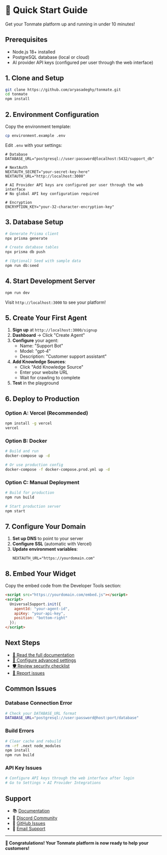 # 🚀 Quick Start Guide

Get your Tonmate platform up and running in under 10 minutes!

## Prerequisites

- Node.js 18+ installed
- PostgreSQL database (local or cloud)
- AI provider API keys (configured per user through the web interface)

## 1. Clone and Setup

```bash
git clone https://github.com/aryasadeghy/tonmate.git
cd tonmate
npm install
```

## 2. Environment Configuration

Copy the environment template:

```bash
cp environment.example .env
```

Edit `.env` with your settings:

```env
# Database
DATABASE_URL="postgresql://user:password@localhost:5432/support_db"

# NextAuth
NEXTAUTH_SECRET="your-secret-key-here"
NEXTAUTH_URL="http://localhost:3000"

# AI Provider API keys are configured per user through the web interface
# No global API key configuration required

# Encryption
ENCRYPTION_KEY="your-32-character-encryption-key"
```

## 3. Database Setup

```bash
# Generate Prisma client
npx prisma generate

# Create database tables
npx prisma db push

# (Optional) Seed with sample data
npm run db:seed
```

## 4. Start Development Server

```bash
npm run dev
```

Visit `http://localhost:3000` to see your platform!

## 5. Create Your First Agent

1. **Sign up** at `http://localhost:3000/signup`
2. **Dashboard** → Click "Create Agent"
3. **Configure** your agent:
   - Name: "Support Bot"
   - Model: "gpt-4"
   - Description: "Customer support assistant"
4. **Add Knowledge Sources**:
   - Click "Add Knowledge Source"
   - Enter your website URL
   - Wait for crawling to complete
5. **Test** in the playground

## 6. Deploy to Production

### Option A: Vercel (Recommended)

```bash
npm install -g vercel
vercel
```

### Option B: Docker

```bash
# Build and run
docker-compose up -d

# Or use production config
docker-compose -f docker-compose.prod.yml up -d
```

### Option C: Manual Deployment

```bash
# Build for production
npm run build

# Start production server
npm start
```

## 7. Configure Your Domain

1. **Set up DNS** to point to your server
2. **Configure SSL** (automatic with Vercel)
3. **Update environment variables**:
   ```env
   NEXTAUTH_URL="https://yourdomain.com"
   ```

## 8. Embed Your Widget

Copy the embed code from the Developer Tools section:

```html
<script src="https://yourdomain.com/embed.js"></script>
<script>
  UniversalSupport.init({
    agentId: "your-agent-id",
    apiKey: "your-api-key",
    position: "bottom-right"
  });
</script>
```

## Next Steps

- [📖 Read the full documentation](./README.md)
- [🔧 Configure advanced settings](./DEPLOYMENT.md)
- [🛡️ Review security checklist](./SECURITY.md)
- [🐛 Report issues](https://github.com/aryasadeghy/tonmate/issues)

## Common Issues

### Database Connection Error
```bash
# Check your DATABASE_URL format
DATABASE_URL="postgresql://user:password@host:port/database"
```

### Build Errors
```bash
# Clear cache and rebuild
rm -rf .next node_modules
npm install
npm run build
```

### API Key Issues
```bash
# Configure API keys through the web interface after login
# Go to Settings > AI Provider Integrations
```

## Support

- 📚 [Documentation](./README.md)
- 💬 [Discord Community](https://discord.gg/universal-ai-support)
- 🐛 [GitHub Issues](https://github.com/aryasadeghy/tonmate/issues)
- 📧 [Email Support](mailto:support@universalaisupport.com)

---

**🎉 Congratulations! Your Tonmate platform is now ready to help your customers!**
